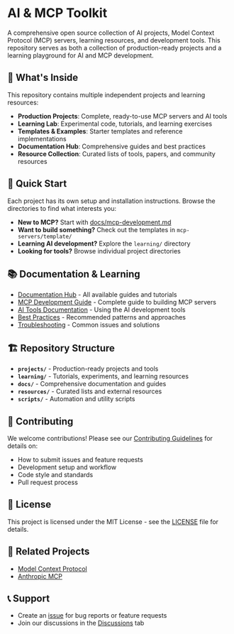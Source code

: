 # AI & MCP Toolkit

A comprehensive open source collection of AI projects, Model Context Protocol (MCP) servers, learning resources, and development tools. This repository serves as both a collection of production-ready projects and a learning playground for AI and MCP development.

## 🎯 What's Inside

This repository contains multiple independent projects and learning resources:

- **Production Projects**: Complete, ready-to-use MCP servers and AI tools
- **Learning Lab**: Experimental code, tutorials, and learning exercises  
- **Templates & Examples**: Starter templates and reference implementations
- **Documentation Hub**: Comprehensive guides and best practices
- **Resource Collection**: Curated lists of tools, papers, and community resources

## 🚀 Quick Start

Each project has its own setup and installation instructions. Browse the directories to find what interests you:

- **New to MCP?** Start with [docs/mcp-development.md](docs/mcp-development.md)
- **Want to build something?** Check out the templates in `mcp-servers/template/`
- **Learning AI development?** Explore the `learning/` directory
- **Looking for tools?** Browse individual project directories

## 📚 Documentation & Learning

- [Documentation Hub](docs/README.md) - All available guides and tutorials
- [MCP Development Guide](docs/mcp-development.md) - Complete guide to building MCP servers
- [AI Tools Documentation](docs/tools-usage.md) - Using the AI development tools
- [Best Practices](docs/best-practices.md) - Recommended patterns and approaches
- [Troubleshooting](docs/troubleshooting.md) - Common issues and solutions

## 🏗️ Repository Structure

- **`projects/`** - Production-ready projects and tools
- **`learning/`** - Tutorials, experiments, and learning resources
- **`docs/`** - Comprehensive documentation and guides
- **`resources/`** - Curated lists and external resources
- **`scripts/`** - Automation and utility scripts

## 🤝 Contributing

We welcome contributions! Please see our [Contributing Guidelines](CONTRIBUTING.md) for details on:

- How to submit issues and feature requests
- Development setup and workflow
- Code style and standards
- Pull request process

## 📄 License

This project is licensed under the MIT License - see the [LICENSE](LICENSE) file for details.

## 🔗 Related Projects

- [Model Context Protocol](https://github.com/modelcontextprotocol/python-sdk)
- [Anthropic MCP](https://github.com/anthropics/anthropic-sdk-python)

## 📞 Support

- Create an [issue](https://github.com/iinsys/ai-mcp/issues) for bug reports or feature requests
- Join our discussions in the [Discussions](https://github.com/iinsys/ai-mcp/discussions) tab
